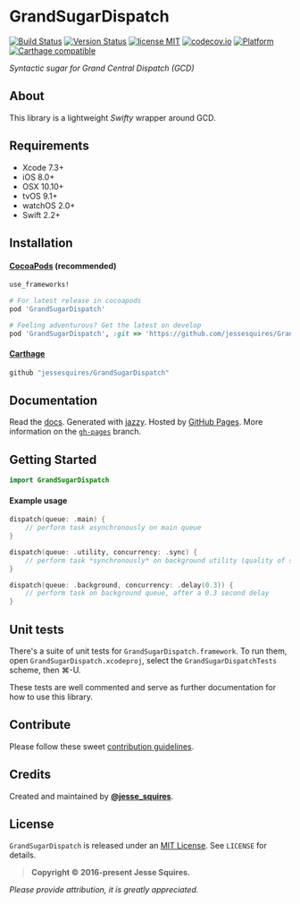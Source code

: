 # GrandSugarDispatch
[![Build Status](https://secure.travis-ci.org/jessesquires/GrandSugarDispatch.svg)](http://travis-ci.org/jessesquires/GrandSugarDispatch) [![Version Status](https://img.shields.io/cocoapods/v/GrandSugarDispatch.svg)][podLink] [![license MIT](https://img.shields.io/cocoapods/l/GrandSugarDispatch.svg)][mitLink] [![codecov.io](https://img.shields.io/codecov/c/github/jessesquires/GrandSugarDispatch.svg)](http://codecov.io/github/jessesquires/GrandSugarDispatch) [![Platform](https://img.shields.io/cocoapods/p/GrandSugarDispatch.svg)][docsLink] [![Carthage compatible](https://img.shields.io/badge/Carthage-compatible-4BC51D.svg?style=flat)](https://github.com/Carthage/Carthage)

*Syntactic sugar for Grand Central Dispatch (GCD)*

## About

This library is a lightweight *Swifty* wrapper around GCD.

## Requirements

* Xcode 7.3+
* iOS 8.0+
* OSX 10.10+
* tvOS 9.1+
* watchOS 2.0+
* Swift 2.2+

## Installation

#### [CocoaPods](http://cocoapods.org) (recommended)

````ruby
use_frameworks!

# For latest release in cocoapods
pod 'GrandSugarDispatch'

# Feeling adventurous? Get the latest on develop
pod 'GrandSugarDispatch', :git => 'https://github.com/jessesquires/GrandSugarDispatch.git', :branch => 'develop'
````

#### [Carthage](https://github.com/Carthage/Carthage)

````bash
github "jessesquires/GrandSugarDispatch"
````

## Documentation

Read the [docs][docsLink]. Generated with [jazzy](https://github.com/realm/jazzy). Hosted by [GitHub Pages](https://pages.github.com). More information on the [`gh-pages`](https://github.com/jessesquires/GrandSugarDispatch/tree/gh-pages) branch.

## Getting Started

````swift
import GrandSugarDispatch
````

#### Example usage

```swift
dispatch(queue: .main) {
    // perform task asynchronously on main queue
}

dispatch(queue: .utility, concurrency: .sync) {
    // perform task *synchronously* on background utility (quality of service) queue
}

dispatch(queue: .background, concurrency: .delay(0.3)) {
    // perform task on background queue, after a 0.3 second delay
}
```

## Unit tests

There's a suite of unit tests for `GrandSugarDispatch.framework`. To run them, open `GrandSugarDispatch.xcodeproj`, select the `GrandSugarDispatchTests` scheme, then &#x2318;-U.

These tests are well commented and serve as further documentation for how to use this library.

## Contribute

Please follow these sweet [contribution guidelines](https://github.com/jessesquires/HowToContribute).

## Credits

Created and maintained by [**@jesse_squires**](https://twitter.com/jesse_squires).

## License

`GrandSugarDispatch` is released under an [MIT License][mitLink]. See `LICENSE` for details.

>**Copyright &copy; 2016-present Jesse Squires.**

*Please provide attribution, it is greatly appreciated.*

[podLink]:https://cocoapods.org/pods/GrandSugarDispatch
[docsLink]:http://www.jessesquires.com/GrandSugarDispatch
[mitLink]:http://opensource.org/licenses/MIT
